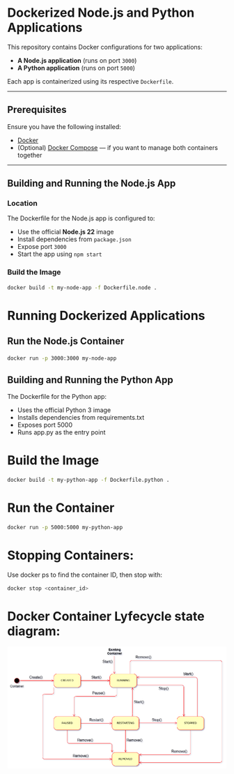 # Dockerized Node.js and Python Applications

This repository contains Docker configurations for two applications:

- **A Node.js application** (runs on port `3000`)
- **A Python application** (runs on port `5000`)

Each app is containerized using its respective `Dockerfile`.

---

## Prerequisites

Ensure you have the following installed:

- [Docker](https://www.docker.com/)
- (Optional) [Docker Compose](https://docs.docker.com/compose/) — if you want to manage both containers together

---

## Building and Running the Node.js App

### Location

The Dockerfile for the Node.js app is configured to:

- Use the official **Node.js 22** image
- Install dependencies from `package.json`
- Expose port `3000`
- Start the app using `npm start`

### Build the Image
```bash
docker build -t my-node-app -f Dockerfile.node .
```

# Running Dockerized Applications

## Run the Node.js Container
```bash
docker run -p 3000:3000 my-node-app
```

## Building and Running the Python App

The Dockerfile for the Python app:

- Uses the official Python 3 image
- Installs dependencies from requirements.txt
- Exposes port 5000
- Runs app.py as the entry point

# Build the Image
```bash
docker build -t my-python-app -f Dockerfile.python .
```

# Run the Container
```bash
docker run -p 5000:5000 my-python-app
```

# Stopping Containers:

Use docker ps to find the container ID, then stop with:
```bash
docker stop <container_id>
```

# Docker Container Lyfecycle state diagram:

![Alt text](/Docker_Container_State_Diag.drawio.png)